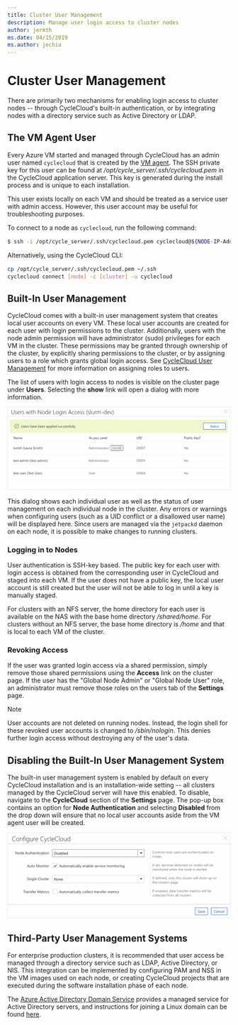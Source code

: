 ```yaml
---
title: Cluster User Management
description: Manage user login access to cluster nodes
author: jermth
ms.date: 04/15/2019
ms.author: jechia
---
```


# Cluster User Management

There are primarily two mechanisms for enabling login access to cluster nodes -- through CycleCloud's built-in authentication, or by integrating nodes with a directory service such as Active Directory or LDAP.

## The VM Agent User

Every Azure VM started and managed through CycleCloud has an admin user named `cyclecloud` that is created by the [VM agent](https://docs.microsoft.com/azure/virtual-machines/extensions/agent-linux). The SSH private key for this user can be found at */opt/cycle_server/.ssh/cyclecloud.pem* in the CycleCloud application server. This key is generated during the install process and is unique to each installation.

This user exists locally on each VM and should be treated as a service user with admin access. However, this user account may be useful for troubleshooting purposes.

To connect to a node as `cyclecloud`, run the following command:

```bash
$ ssh -i /opt/cycle_server/.ssh/cyclecloud.pem cyclecloud@${NODE-IP-Address}
```

Alternatively, using the CycleCloud CLI:

```bash
cp /opt/cycle_server/.ssh/cyclecloud.pem ~/.ssh 
cyclecloud connect [node] -c [cluster] -u cyclecloud
```

## Built-In User Management

CycleCloud comes with a built-in user management system that creates local user accounts on every VM. These local user accounts are created for each user with login permissions to the cluster. Additionally, users with the node admin permission will have administrator (sudo) privileges for each VM in the cluster. These permissions may be granted through ownership of the cluster, by explicitly sharing permissions to the cluster, or by assigning users to a role which grants global login access. See [CycleCloud User Management](user-management.md) for more information on assigning roles to users.

The list of users with login access to nodes is visible on the cluster page under **Users**. Selecting the **show** link will open a dialog with more information.

![Cluster Users Dialog](./images/cluster_users_dialog.png)

This dialog shows each individual user as well as the status of user management on each individual node in the cluster. Any errors or warnings when configuring users (such as a UID conflict or a disallowed user name) will be displayed here. Since users are managed via the `jetpackd` daemon on each node, it is possible to make changes to running clusters.

### Logging in to Nodes

User authentication is SSH-key based. The public key for each user with login access is obtained from the corresponding user in CycleCloud and staged into each VM. If the user does not have a public key, the local user account is still created but the user will not be able to log in until a key is manually staged.

For clusters with an NFS server, the home directory for each user is available on the NAS with the base home directory */shared/home*. For clusters without an NFS server, the base home directory is */home* and that is local to each VM of the cluster.

### Revoking Access

If the user was granted login access via a shared permission, simply remove those shared permissions using the **Access** link on the cluster page. If the user has the "Global Node Admin" or "Global Node User" role, an administrator must remove those roles on the users tab of the **Settings** page. 

> [!NOTE]
> User accounts are not deleted on running nodes. Instead, the login shell for these revoked user accounts is changed to */sbin/nologin*. This denies further login access without destroying any of the user's data.

## Disabling the Built-In User Management System

The built-in user management system is enabled by default on every CycleCloud installation and is an installation-wide setting -- all clusters managed by the CycleCloud server will have this enabled. To disable, navigate to the **CycleCloud** section of the **Settings** page. The pop-up box contains an option for **Node Authentication** and selecting **Disabled** from the drop down will ensure that no local user accounts aside from the VM agent user will be created.

![Disable Node Authentication](./images/node_auth_disabled.png)

## Third-Party User Management Systems

For enterprise production clusters, it is recommended that user access be managed through a directory service such as LDAP, Active Directory, or NIS. This integration can be implemented by configuring PAM and NSS in the VM images used on each node, or creating CycleCloud projects that are executed during the software installation phase of each node.

The [Azure Active Directory Domain Service](https://azure.microsoft.com/services/active-directory-ds/) provides a managed service for Active Directory servers, and instructions for joining a Linux domain can be found [here](https://docs.microsoft.com/azure/active-directory-domain-services/active-directory-ds-join-rhel-linux-vm).
